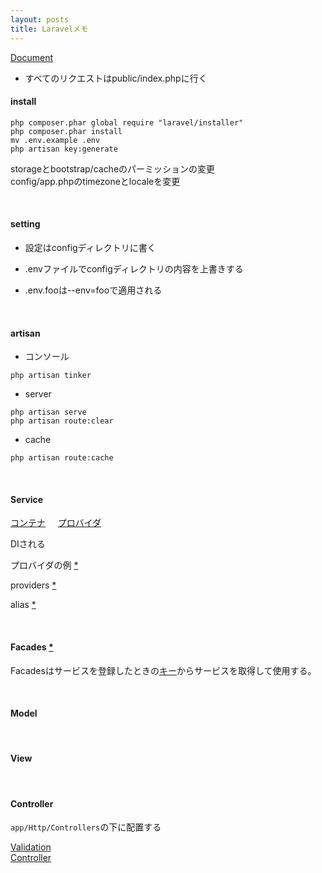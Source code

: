 ```yaml
---
layout: posts
title: Laravelメモ 
---
```

[Document](https://laravel.com/docs/5.5)

* すべてのリクエストはpublic/index.phpに行く

#### install

```
php composer.phar global require "laravel/installer"
php composer.phar install
mv .env.example .env
php artisan key:generate
```

storageとbootstrap/cacheのパーミッションの変更  
config/app.phpのtimezoneとlocaleを変更  

<br>

#### setting

* 設定はconfigディレクトリに書く

* .envファイルでconfigディレクトリの内容を上書きする

* .env.fooは--env=fooで適用される

<br>

#### artisan

* コンソール

```
php artisan tinker
```

* server

```
php artisan serve
php artisan route:clear
```

* cache

```
php artisan route:cache
```

<br>

#### Service 

[コンテナ](https://laravel.com/docs/5.5/container)    
[プロバイダ](https://laravel.com/docs/5.5/providers)

DIされる

プロバイダの例 [\*](https://github.com/laravel/framework/blob/7bfe4a10387d726569856bb4ceaec576e60ae7bb/src/Illuminate/Cache/CacheServiceProvider.php)

providers [\*](https://github.com/laravel/laravel/blob/f4cba4f2b254456645036139129142df274a1ec1/config/app.php#L139)

alias [\*](https://github.com/laravel/laravel/blob/f4cba4f2b254456645036139129142df274a1ec1/config/app.php#L193)

<br>

#### Facades [\*](https://laravel.com/docs/5.5/facades)

Facadesはサービスを登録したときの[キー](https://laravel.com/docs/5.5/container#binding-basics)からサービスを取得して使用する。

<br>

#### Model

<br>

#### View

<br>

#### Controller

`app/Http/Controllers`の下に配置する 

[Validation](https://laravel.com/docs/5.5/validation)  
[Controller](https://laravel.com/docs/5.5/controllers)    
